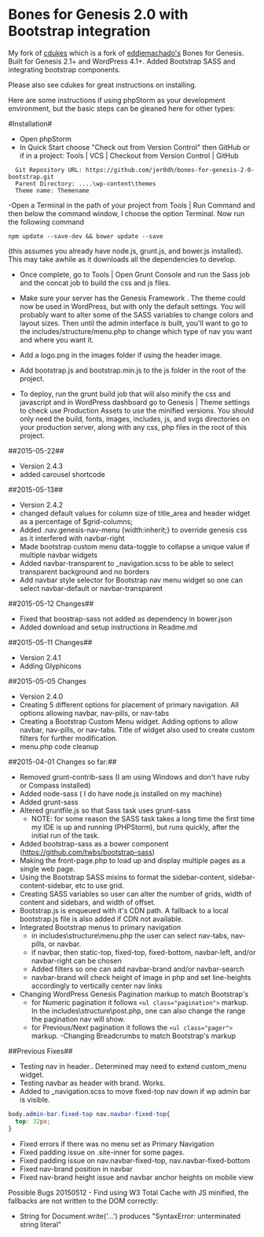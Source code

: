Bones for Genesis 2.0 with Bootstrap integration
==============

My fork of [cdukes](https://github.com/cdukes/bones-for-genesis-2-0) which is a fork of [eddiemachado's](https://github.com/eddiemachado/bones-genesis) Bones for Genesis. Built for Genesis 2.1+ and WordPress 4.1+.
Added Bootstrap SASS and integrating bootstrap components.

Please also see cdukes for great instructions on installing.

Here are some instructions if using phpStorm as your development environment, but the basic steps can be gleaned here for other types:

#Installation#
- Open phpStorm
- In Quick Start choose "Check out from Version Control" then GitHub
or if in a project: Tools | VCS | Checkout from Version Control | GitHub

```
  Git Repository URL: https://github.com/jer0dh/bones-for-genesis-2-0-bootstrap.git
  Parent Directory: ....\wp-content\themes
  Theme name: Themename
```
-Open a Terminal in the path of your project from Tools | Run Command and then below the command window, I choose the option Terminal.  Now run the following command

```
npm update --save-dev && bower update --save
```

(this assumes you already have node.js, grunt.js,  and bower.js installed).  This may take awhile as it downloads all the dependencies to develop.

- Once complete, go to Tools | Open Grunt Console and run the Sass job and the concat job to build the css and js files.

- Make sure your server has the Genesis Framework . The theme could now be used in WordPress, but with only the default settings.  You will probably want to alter some of the SASS variables to change colors and layout sizes.  Then until the admin interface is built, you'll want to go to the includes/structure/menu.php to change which type of nav you want and where you want it.

- Add a logo.png in the images folder if using the header image.

- Add bootstrap.js and bootstrap.min.js to the js folder in the root of the project.

- To deploy, run the grunt build job that will also minify the css and javascript and in WordPress dashboard go to Genesis | Theme settings to check use Production Assets to use the minified versions.  You should only need the build, fonts, images, includes, js, and svgs directories on your production server, along with any css, php files in the root of this project.


##2015-05-22##
- Version 2.4.3
- added carousel shortcode

##2015-05-13##
- Version 2.4.2
- changed default values for column size of title_area and header widget as a percentage of $grid-columns;
- Added .nav.genesis-nav-menu {width:inherit;} to override genesis css as it interfered with navbar-right
- Made bootstrap custom menu data-toggle to collapse a unique value if multiple navbar widgets
- Added navbar-transparent to _navigation.scss to be able to select transparent background and no borders
- Add navbar style selector for Bootstrap nav menu widget so one can select navbar-default or navbar-transparent


##2015-05-12 Changes##
- Fixed that boostrap-sass not added as dependency in bower.json
- Added download and setup instructions in Readme.md

##2015-05-11 Changes##
- Version 2.4.1
- Adding Glyphicons


##2015-05-05 Changes
- Version 2.4.0
- Creating 5 different options for placement of primary navigation.  All options allowing navbar, nav-pills, or nav-tabs
- Creating a Bootstrap Custom Menu widget.  Adding options to allow navbar, nav-pills, or nav-tabs.  Title of widget also used to create custom filters for further modification.
- menu.php code cleanup


##2015-04-01 Changes so far:##

- Removed grunt-contrib-sass (I am using Windows and don't have ruby or Compass installed)
- Added node-sass ( I do have node.js installed on my machine)
- Added grunt-sass
- Altered gruntfile.js so that Sass task uses grunt-sass
  - NOTE: for some reason the SASS task takes a long time the first time my IDE is up and running (PHPStorm), but runs quickly, after the initial run of the task.
- Added bootstrap-sass as a bower component (https://github.com/twbs/bootstrap-sass)
- Making the front-page.php to load up and display multiple pages as a single web page.
- Using the Bootstrap SASS mixins to format the sidebar-content, sidebar-content-sidebar, etc to use grid.
- Creating SASS variables so user can alter the number of grids, width of content and sidebars, and width of offset.
- Bootstrap.js is enqueued with it's CDN path.  A fallback to a local bootstrap.js file is also added if CDN not available.
- Integrated Bootstrap menus to primary navigation
  - in includes\structure\menu.php the user can select nav-tabs, nav-pills, or navbar.
  - if navbar, then static-top, fixed-top, fixed-bottom, navbar-left, and/or navbar-right can be chosen
  - Added filters so one can add navbar-brand and/or navbar-search
  - navbar-brand will check height of image in php and set line-heights accordingly to vertically center nav links
- Changing WordPress Genesis Pagination markup to match Bootstrap's
  - for Numeric pagination it follows `<ul class="pagination">` markup. In the includes\structure\post.php, one can also change the range the pagination nav will show.
  - for Previous/Next pagination it follows the `<ul class="pager">` markup.
-Changing Breadcrumbs to match Bootstrap's markup


##Previous Fixes##

- Testing nav in header.. Determined may need to extend custom_menu widget.
- Testing navbar as header with brand.  Works.
- Added to _navigation.scss to move fixed-top nav down if wp admin bar is visible.
```css
body.admin-bar.fixed-top nav.navbar-fixed-top{
  top: 32px;
}
```
- Fixed errors if there was no menu set as Primary Navigation
- Fixed padding issue on .site-inner for some pages.
- Fixed padding issue on nav.navbar-fixed-top, nav.navbar-fixed-bottom
- Fixed nav-brand position in navbar
- Fixed nav-brand height issue and navbar anchor heights on mobile view


Possible Bugs
20150512 - Find using W3 Total Cache with JS minified, the fallbacks are not written to the DOM correctly:
- String for Document.write('...') produces "SyntaxError: unterminated string literal"